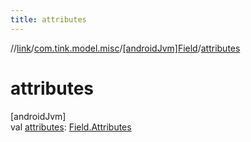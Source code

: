 ```yaml
---
title: attributes
---
```

//[link](../../../index.html)/[com.tink.model.misc](../index.html)/[[androidJvm]Field](index.html)/[attributes](attributes.html)



# attributes



[androidJvm]\
val [attributes](attributes.html): [Field.Attributes](-attributes/index.html)




